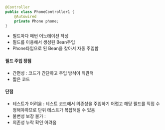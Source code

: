 ```java
@Controller  
public class PhoneController1 {   
	@Autowired
    private Phone phone;  
}
```
- 필드마다 매번  어노테이션 작성
- 필드를 이용해서 생성된 Bean주입   
- Phone타입으로 된 Bean을 찾아서 자동 주입함

#### 필드 주입 장점
- 간편성 : 코드가 간단하고 주입 방식이 직관적
- 짧은 코드

#### 단점
- 테스트가 어려움 : 테스트 코드에서 의존성을 주입하기 어렵고 해당 필드를 직접 수정해야하므로 단위 테스트가 복잡해질 수 있음
- 불변성 보장 불가 :  
- 의존성 누락 확인 어려움
